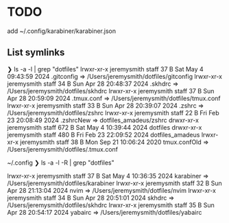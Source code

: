 # TODO
add ~/.config/karabiner/karabiner.json

## List symlinks

❯ ls -a -l | grep "dotfiles"
lrwxr-xr-x jeremysmith staff   37 B  Sat May  4 09:43:59 2024 .gitconfig ⇒ /Users/jeremysmith/dotfiles/gitconfig
lrwxr-xr-x jeremysmith staff   34 B  Sun Apr 28 20:48:37 2024 .skhdrc ⇒ /Users/jeremysmith/dotfiles/skhdrc
lrwxr-xr-x jeremysmith staff   37 B  Sun Apr 28 20:59:09 2024 .tmux.conf ⇒ /Users/jeremysmith/dotfiles/tmux.conf
lrwxr-xr-x jeremysmith staff   33 B  Sun Apr 28 20:39:07 2024 .zshrc ⇒ /Users/jeremysmith/dotfiles/zshrc
lrwxr-xr-x jeremysmith staff   22 B  Fri Feb 23 20:08:49 2024 .zshrcNew ⇒ dotfiles_amadeus/zshrc
drwxr-xr-x jeremysmith staff  672 B  Sat May  4 10:39:44 2024 dotfiles
drwxr-xr-x jeremysmith staff  480 B  Fri Feb 23 22:09:52 2024 dotfiles_amadeus
lrwxr-xr-x jeremysmith staff   38 B  Mon Sep 21 10:06:24 2020 tmux.confOld ⇒ /Users/jeremysmith/dotfiles/.tmux.conf

~/.config
❯ ls -a -l -R | grep "dotfiles"

lrwxr-xr-x jeremysmith staff  37 B  Sat May  4 10:36:35 2024 karabiner ⇒ /Users/jeremysmith/dotfiles/karabiner
lrwxr-xr-x jeremysmith staff  32 B  Sun Apr 28 21:13:04 2024 nvim ⇒ /Users/jeremysmith/dotfiles/nvim
lrwxr-xr-x jeremysmith staff  34 B  Sun Apr 28 20:51:01 2024 skhdrc ⇒ /Users/jeremysmith/dotfiles/skhdrc
lrwxr-xr-x jeremysmith staff  35 B  Sun Apr 28 20:54:17 2024 yabairc ⇒ /Users/jeremysmith/dotfiles/yabairc
